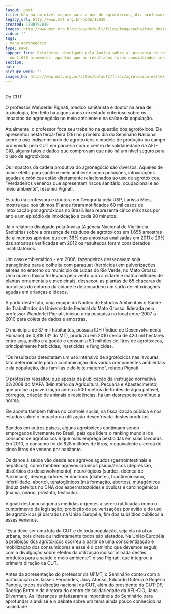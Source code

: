 ```yaml
---
layout: post
title: Não há um nível seguro para o uso de agrotóxicos, diz professor
legacy_url: http://www.mst.org.br/node/16030
created: 1398797030
images: http://www.mst.org.br/sites/default/files/imagecache/foto_destaque/agrotoxico-morte2.jpg
video: ''
tags:
- menu:agronegócio
type: news
support_line: Relatório  divulgado pela Anvisa sobre a  presença de resíduos de agrotóxicos
  em 1.655 alimentos  apontou que os resultados foram considerados insatisfatórios.
section: 
hat: ''
picture_week: ''
images_hd: http://www.mst.org.br/sites/default/files/agrotoxico-morte2.jpg
---
```

<p><br><em>Da CUT</em><br><br>O professor Wanderlei Pignati, médico sanitarista e doutor na área de toxicologia, têm feito há alguns anos um estudo criterioso sobre os impactos do agronegócio no meio ambiente e na saúde da população.<br><br>Atualmente, o professor foca seu trabalho na questão dos agrotóxicos. Ele apresentou nesta terça-feira (28) no primeiro dia do Seminário Nacional sobre o uso indiscriminado de agrotóxicos e modelo de produção no campo promovido pela CUT em parceria com o centro de solidariedade da AFL-CIO, alguns fatos e dados que comprovam que não há um nível seguro para o uso de agrotóxicos.<br><br>Os impactos da cadeia produtiva do agronegócio são diversos. Aqueles de maior efeito para saúde e meio ambiente como poluições, intoxicações agudas e crônicas estão diretamente relacionados ao uso de agrotóxicos. “Verdadeiros venenos que apresentam riscos sanitário, ocupacional e ao meio ambiente”, resumiu Pignati.<br><br>Estudo da professora e doutora em Geografia pela USP, Larissa Mies, mostra que nos últimos 11 anos foram notificados 60 mil casos de intoxicação por agrotóxicos no Brasil. Isso representa cinco mil casos por ano e um episódio de intoxicação a cada 90 minutos.<br><br>Já o relatório divulgado pela Anvisa (Agência Nacional de Vigilância Sanitária) sobre a presença de resíduos de agrotóxicos em 1.655 amostras de alimentos apontou que em 36% das amostras analisadas em 2011 e 29% das amostras verificadas em 2012 os resultados foram considerados insatisfatórios.<br><br>Um caso emblemático - em 2006, fazendeiros dessecavam soja transgênica para a colheita com paraquat (herbicida) em pulverizações aéreas no entorno do município de Lucas do Rio Verde, no Mato Grosso. Uma nuvem tóxica foi levada pelo vento para a cidade e matou milhares de plantas ornamentais e medicinais, dessecou as plantas de 65 chácaras de hortaliças do entorno da cidade e desencadeou um surto de intoxicações agudas em crianças e idosos.<br><br>A partir deste fato, uma equipe do Núcleo de Estudos Ambientais e Saúde do Trabalhador da Universidade Federal do Mato Grosso, liderada pelo professor Wanderlei Pignati, iniciou uma pesquisa no local entre 2007 a 2010 para coleta de dados e amostras.<br><br>O município de 37 mil habitantes, possuía IDH (Índice de Desenvolvimento Humano) de 0,818 (3º do MT), produziu em 2010 cerca de 420 mil hectares entre soja, milho e algodão e consumiu 5,1 milhões de litros de agrotóxicos, principalmente herbicidas, inseticidas e fungicidas.<br><br>“Os resultados detectaram um uso intensivo de agrotóxicos nas lavouras, fato determinante para a contaminação dos vários componentes ambientais e da população, das famílias e do leite materno”, relatou Pignati.<br><br>O professor ressaltou que apesar da publicação da instrução normativa 02/2008 do MAPA (Ministério da Agricultura, Pecuária e Abastecimento) que proíbe a pulverização aérea a 500 metros de fontes de água potável, córregos, criação de animais e residências, há um desrespeito contínuo a norma.<br><br>Ele aponta também falhas no controle social, na fiscalização pública e nos estudos sobre o impacto da utilização desenfreada destes produtos.<br><br>Banidos em outros países, alguns agrotóxicos continuam sendo empregados livremente no Brasil, país que lidera o ranking mundial de consumo de agrotóxicos e que mais emprega pesticidas em suas lavouras. Em 2010, o consumo foi de 828 milhões de litros, o equivalente a cerca de cinco litros de veneno por habitante.<br><br>Os danos à saúde vão desde aos agravos agudos (gastrointestinais e hepáticos), como também agravos crônicos psiquiátricos (depressão, distúrbios do desenvolvimento), neurológicos (surdez, doença de Parkinson), desreguladores endócrinos (diabetes, hipotireoidismo, infertilidade, aborto), teratogênicos (má formação, abortos), mutagênicos (induz defeitos no DNA dos espermatozóides e óvulos) e carcinogênicos (mama, ovário, próstata, testículo).<br><br>Vignati destacou algumas medidas urgentes a serem ratificadas como o cumprimento da legislação, proibição de pulverizações por avião e do uso de agrotóxicos já barrados na União Européia, fim dos subsídios públicos a esses venenos.<br><br>“Esta deve ser uma luta da CUT e de toda população, seja ela rural ou urbana, pois direta ou indiretamente todos são afetados. Na União Européia a proibição dos agrotóxicos ocorreu a partir de uma conscientização e mobilização dos consumidores e esse é o caminho que devemos seguir, com a divulgação sobre efeitos da utilização indiscriminada destes produtos para a saúde e meio ambiente”, disse Pignati, que integrou a primeira direção da CUT.<br><br>Antes da apresentação do professor da UFMT, o Seminário contou com a participação de Jasseir Fernandes, Jacy Afonso, Eduardo Guterra e Rogério Pantoja, todos da direção nacional da CUT, além do presidente da CUT-DF, Rodrigo Britto e da diretora do centro de solidariedade da AFL-CIO, Jana Silverman. As lideranças enfatizaram a importância do Seminário para aprofundar a análise e o debate sobre um tema ainda pouco conhecido na sociedade.</p>
